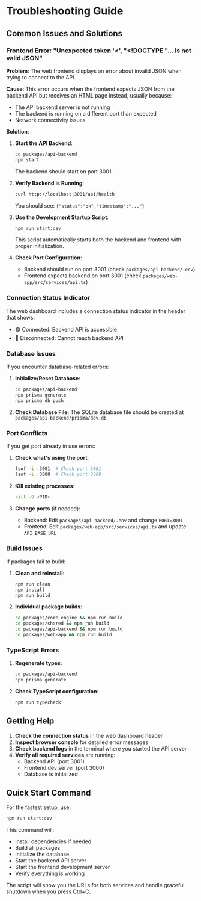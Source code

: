 # Troubleshooting Guide

## Common Issues and Solutions

### Frontend Error: "Unexpected token '<', "<!DOCTYPE "... is not valid JSON"

**Problem**: The web frontend displays an error about invalid JSON when trying to connect to the API.

**Cause**: This error occurs when the frontend expects JSON from the backend API but receives an HTML page instead, usually because:

- The API backend server is not running
- The backend is running on a different port than expected
- Network connectivity issues

**Solution**:

1. **Start the API Backend**:

   ```bash
   cd packages/api-backend
   npm start
   ```

   The backend should start on port 3001.

2. **Verify Backend is Running**:

   ```bash
   curl http://localhost:3001/api/health
   ```

   You should see: `{"status":"ok","timestamp":"..."}`

3. **Use the Development Startup Script**:

   ```bash
   npm run start:dev
   ```

   This script automatically starts both the backend and frontend with proper initialization.

4. **Check Port Configuration**:
   - Backend should run on port 3001 (check `packages/api-backend/.env`)
   - Frontend expects backend on port 3001 (check `packages/web-app/src/services/api.ts`)

### Connection Status Indicator

The web dashboard includes a connection status indicator in the header that shows:

- 🟢 Connected: Backend API is accessible
- 🔴 Disconnected: Cannot reach backend API

### Database Issues

If you encounter database-related errors:

1. **Initialize/Reset Database**:

   ```bash
   cd packages/api-backend
   npx prisma generate
   npx prisma db push
   ```

2. **Check Database File**:
   The SQLite database file should be created at `packages/api-backend/prisma/dev.db`

### Port Conflicts

If you get port already in use errors:

1. **Check what's using the port**:

   ```bash
   lsof -i :3001  # Check port 3001
   lsof -i :3000  # Check port 3000
   ```

2. **Kill existing processes**:

   ```bash
   kill -9 <PID>
   ```

3. **Change ports** (if needed):
   - Backend: Edit `packages/api-backend/.env` and change `PORT=3001`
   - Frontend: Edit `packages/web-app/src/services/api.ts` and update `API_BASE_URL`

### Build Issues

If packages fail to build:

1. **Clean and reinstall**:

   ```bash
   npm run clean
   npm install
   npm run build
   ```

2. **Individual package builds**:
   ```bash
   cd packages/core-engine && npm run build
   cd packages/shared && npm run build
   cd packages/api-backend && npm run build
   cd packages/web-app && npm run build
   ```

### TypeScript Errors

1. **Regenerate types**:

   ```bash
   cd packages/api-backend
   npx prisma generate
   ```

2. **Check TypeScript configuration**:
   ```bash
   npm run typecheck
   ```

## Getting Help

1. **Check the connection status** in the web dashboard header
2. **Inspect browser console** for detailed error messages
3. **Check backend logs** in the terminal where you started the API server
4. **Verify all required services** are running:
   - Backend API (port 3001)
   - Frontend dev server (port 3000)
   - Database is initialized

## Quick Start Command

For the fastest setup, use:

```bash
npm run start:dev
```

This command will:

- Install dependencies if needed
- Build all packages
- Initialize the database
- Start the backend API server
- Start the frontend development server
- Verify everything is working

The script will show you the URLs for both services and handle graceful shutdown when you press Ctrl+C.
